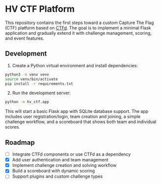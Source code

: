 # HV CTF Platform

This repository contains the first steps toward a custom Capture The Flag (CTF) platform based on [CTFd](https://github.com/CTFd/CTFd). The goal is to implement a minimal Flask application and gradually extend it with challenge management, scoring, and event features.

## Development

1. Create a Python virtual environment and install dependencies:

```bash
python3 -m venv venv
source venv/bin/activate
pip install -r requirements.txt
```

2. Run the development server:

```bash
python -m hv_ctf.app
```

This will start a basic Flask app with SQLite database support. The app includes
user registration/login, team creation and joining, a simple challenge workflow,
and a scoreboard that shows both team and individual scores.

## Roadmap

- [ ] Integrate CTFd components or use CTFd as a dependency
- [x] Add user authentication and team management
- [x] Implement challenge creation and solving workflow
- [x] Build a scoreboard with dynamic scoring
- [ ] Support plugins and custom challenge types
